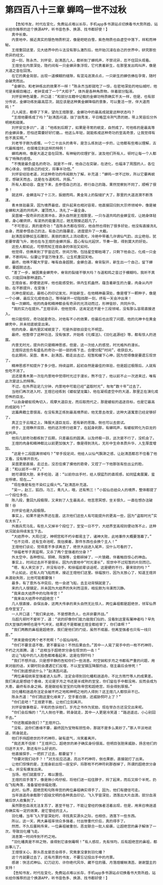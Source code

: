# 第四百八十三章 蝉鸣一世不过秋
        【告知书友，时代在变化，免费站点难以长存，手机app多书源站点切换看书大势所趋，站长给你推荐的这个换源APP，听书音色多、换源、找书都好使！】
       真中长章。
       内景地中，接近真实的银色物质积淀，像是皑皑白雪，紫色物质也自虚空中落下，祥和而神秘。
       王煊重回这里，见大结界中的斗法没有那么激烈后，他开始沉浸在自己的世界中，研究那些奇异的经文。
       这一刻，陈永杰、刘怀安、赵清菡几人，都听到了蝉鸣声，不禁诧异，忍不住回头观看。
       王煊坐在内景深处，隐约间有一只金蝉异象浮现，它代表着新生，在那里发出鸣叫声，像是大道之音在回荡。
       在它的黄金背部，出现一道模糊的缝隙，有混沌涟漪点点，一只新生的蝉仿佛在孕育，随时会破壳而出。
       “金蝉功，和老钟练出的效果不一样！”陈永杰当即就吃了一惊，在密地深处的地仙城时，他可是亲眼目睹过，老钟变成了一个“大粽子”，体外是各种角质物，伴着部分黏液。
       刘怀安神色凝重，开口道：“和部分古籍中记载的金蝉功特质确实不太一样，但是，也有部分传说，金蝉功练到最高层次，就应该是这种黄金蝉降临的景象，可以重活一世，伴大道而鸣！”
       几人闻言，都停了下来，望向王煊那里，金蝉功中的最高成就是这种状态吗？
       “王煊他要练成了吗？”赵清菡问道，拢了拢秀发，平日略显冷冽气质的她，带上笑容后分外明艳和甜美。
       刘怀安见多识广，道：“他练到后期了，如果是寻常的蜕变，自然成了。可他练的是最高等的金蝉异象，恐怕还需要好好打磨。。他这么年轻，就能练成这种奇功的至高奇景，让我觉得有些不真实啊。”
       刘老爷子颇为感慨，一个二十出头的青年，是怎么练到这一步的，让他都有些难以理解，古代最辉煌时，也很难见到这样的特例！
       蝉鸣再响，像是大道之音在回荡，有神秘的纹理扩张，波及他们所有人，顿时让每一个人都有了特殊的感悟。
       “不愧是最负盛名的奇功，就是不一样，他自己在突破，在进化，也福泽了周围的人，各位用心体会，领悟自己的经文，将事半功倍。”
       刘怀安经验老道，对这种奇功的传闻颇为了解，补充道：“蝉鸣一世不过秋，所以它要再蜕变，想破天而去，这是在与道和鸣，共振。”
       所有人都动容，盘坐下来，去参悟自己的法，修行自己的路，果然觉察到不同了，顺畅了很多！
       就这样，金蝉连叫了十三次，振翅而鸣，黄金背上的裂缝扩大了，那里的大道涟漪不断荡漾。
       青木体验最深，因为境界最低，提升起来也相对容易，他直接回归到大宗师领域中，像是被金蝉和大道的共鸣声，灌顶而入，洗礼了一遍全身。
       吴茵被一股奇异的涟漪冲击，源头自然是王煊那里，一只与道共鸣的金蝉呈现，让她身体轻颤，身心暖烘烘，有滚热的能量流过，她无限接近超凡了。
       “不可思议，真的是奇功！”连陈永杰都在惊叹，他自然也得到了很多好处，他没有直接洗礼自身，而是参悟自己的法，有自己的路要走，进度提升了一大截。
       赵清菡安静如玉石雕刻，美丽的面孔上流动霞光，冷艳中带着几许谪仙气韵，出尘绝俗，犹若要举霞飞升，她也在与王煊的金蝉共振，眉心有仙光起伏，节奏一致，得到莫大的好处。
       这些人都如此，可想而知王煊自身的体验又如何。
       他觉得，仿佛来到了宇宙边荒，世间万物，包括星空都枯竭了，只剩下他自己，化成一只金蝉，不断鸣叫，似要让宇宙万物复苏，让生机重回天地。
       最终，他唤不醒大宇宙，唯有自身超脱，金蝉合道，脊背裂开，新生出一个自己，留下蝉蜕，要超脱远去。
       “差了一步，被困黄金蝉壳中，脊背的裂缝不够大吗？与道和鸣之音过于模糊吗，我听不真切，只能回味那种道韵。”
       王煊自省，即便是这样，他也能感受到，体内生机盎然，蕴含着新生的力量，肉身从内开始，在不断提升，在变强！
       元神也是如此，最核心的印记发光，开始新生，在他精神最深处，像是埋下一颗种子，像是一个小蝉，最后又化成他自己，等待破开一切阻挡那一刻，终有一天会冲出来！
       每一次蝉鸣，他的肉身和精神都会有奇异的光流动而过，形神皆妙，共同升华。
       “我的实力在提升。”王煊讶异，但他觉得，这肯定还不是十三段领域，没有那么容易直接进入。
       他只能惊叹，奇功就是奇功，对他有不小的效果，但最后也出现了问题，他的元神卡在黄金蝉壳中，并未彻底蜕变出来。
       他的肉身，最内里区域蜕变了，可是外部依旧变化不明显。
       最终，他暂停了这种功法，没有强求，开始练《化蝶法》、《羽化返源经》等，都有惊人的进展。
       内景无时光，提升的只是精神思感，但是，这一次给人的感觉，时光格外的漫长。
       王煊将这些负有盛名的奇功一部一部的练下去，合理分配“时间”，收获巨大。
       在此期间，吴茵、青木、赵清菡，都走出去过，短暂和缓下心神，因为觉得像是要遗忘现世了。
       精神思感不知提升了多少倍，持续运转，起初自然是最佳的体验，但是超过极限后，人就有些吃不消了。
       这还是青木第一次在内景地中觉得时光过于漫长，熬不住了，他以前不止一次进来过，唯有此次是这么的特殊。
       不过，在外界驻足几分钟，内景地中可能已经“盗取时光”，匆匆“数十年”过去了。
       当他们再次进入时，王煊已经练到《蝼蚁望龙篇》，他在凝视虚空中的大道，那里正在演化成恐怖的巨龙。
       “以自身蝼蚁视角切入，观摩大道巨龙，而后取而代之，那是蝼蚁的追逐目标，也是它最高的成就吗？”
       这篇典籍立意很高，在没有真正练到最高境界前，他无意去改变，这种大道寓意已经足够好了。
       真正立于云端之上，降服大道巨龙后，若有新的思路，倒也可以去尝试。
       终于，王煊睁开双目，他的这次修行结束了，在起身刹那，有蝉鸣声，有蝼蚁转化为巨龙的龙吟声。
       他将几部奇功都练到了后期，只差最后的圆满，以及终极一跃，这次是不行了，没机会了。
       王煊的肉身和精神都比以前更加强大了，像是得到洗礼，无形中生命本质升华，人生厚度增加。
       “这是十二段圆满领域吗？”举手投足间，他给人以仙气飘渺之感，让赵清菡都忍不住看了他又看，没有移开目光。
       吴茵更是直接，走过去，没忍住摸了摸他的筋骨，又捏了一下他那张有些出尘的脸，道：“和以前不一样了。”
       她可谓很大胆，亲手检验，道：“以前你出手时，给人很猛烈的直观感，如同猛禽展翼，蛮龙呼啸，现在……”
       “现在像是有些不染红尘烟火气。”赵清菡补充道。
       “吴一，赵三，狐四，马三，青凡人，哦，还有熊三！”小狐仙总结众人的境界，整体都提了一个段位多些。
       陈八段，重回九段极限，又来到了人生最高点，他苦思冥想，坐关很久，一直在想办法破限！谷
       刘怀安也是九段极限。
       事实上，如果不是外界还在震，这次他们这些人有可能提升的更高一些，因为“盗取时光”实在太长了。
       外面兵荒马乱，有些人又掉半个段位了，至宝一日不宁，大结界至高规则便动荡不止，这种状况就会持续发生下去。
       “大结界中，大局已定，神明宫和不朽伞都易主了，诸神大败，此地事件大概要落幕了。”
       “也不见得，还有生命池呢，我估摸着，那件东西也会换个主人！”
       王煊他们谈论，觉得差不多该离去了，绝世大战进入尾声，没什么可看的了。
       “徐福老爷子真猛啊，又杀了两个至强者的分身？”
       外太空中，各种祭坛、铜碑、阵旗等，全都碎掉了，一片狼藉，伴着触目惊心的神血。
       事实上，时间过去并不是很长，因为内景地中“时光漫长”，现世中不过短暂的片刻而已。
       “嗯，有人来交涉了，并没有动手，和徐福前辈谈话呢，这是硬的不行，要来软的吗？”
       不止如此，还有人向飞船而来，接近王煊他们这里。徐福放行，因为太放心了，知道王煊并未渡劫失败，比他可能都要强！
       最多，有了意外与冲突后，他一会进飞船，去主动背锅就是了。
       来的几人很镇定，并未因为大结界的失利而沮丧，相反颇为冷漠而沉静。
       “我来自大结界中的勾陈帝宫！”
       “我来自大结界中的超绝宫！”
       几人很直接，自保出身，这两大传承的来头自然无比惊人，两位鼻祖都是超绝世，领军仙界去夺至宝了。
       一人开口道：“我们来此地，不是想欺负人，也并非要开战。”
       马超凡顿时不爱听了，道：“说的好像你们能力敌我们似的，没看到这里有屠神者吗？早先四大至强的神明也是牛气冲天，结果还不是都被王煊全都给宰了，你们谁啊？”
       “我们两教的鼻祖是超绝世，我们是他们的门徒，虽然不成器，但离至强者也只有一线只差。”
       “原来是倚仗两个老不死啊！”小狐仙咕哝。
       “你们不要言语不敬，更不要妄动！不然后果自负。”其中一人晃了晃手中的一枚不朽神符，不朽之光蒸腾，道：“这相当于超绝世分身在现世的一击！”
       这让飞船中的几人脸色都难看起来，这是在恫吓吗？
       “我们不想开战，只是想平静的告知你们一些消息。时空锏和岁月之书都有严重的问题，用来对敌的话，关键时刻会遭遇它们反噬，不以至宝镇压降服的话，宿主最后会惨死！”
       “你们到底想说什么？”赵清菡问道。
       “两位鼻祖统率至强者进入仙界，注定会得到羽化幡和逍遥舟，不比方雨竹等人的成果差。我们来此是想结个善缘，无论是岁月之书还是半成熟的至宝，你们留在手中都没用，反而会成为大患，最终有杀身之祸。若是献给有至宝的勾陈帝宫和超绝宫，将会得到厚报。”
       羽化幡和逍遥舟注定会被不朽之地和神明之地的人得到？这王煊几人都惊异不已。
       陈永杰道：“你们跑这里化缘来了，空手套白狼，还威胁恫吓上了？”
       “你们走吧！”王煊更干脆，让他们立刻离开。
       刘怀安做事稳妥，平和的告诉他们，岁月之书作为奖励，现在举办方还没交出来呢。
       “你们会后悔的！”几人倒也干脆，转身就走，其中一人更是冷笑道：“路途遥远，小心别回不去。”
       “你还敢威胁我们？”王煊开口。
       “没有，送你们善缘不要，最终因为宝物有损性命，那就不是多么美妙了。”那人平淡地说道，转身就走。
       他们手持超绝世的不朽神符，破有底气，冷笑着离开。
       “我还真不信邪！”王煊开口，超绝世的弟子确实身份很高，但明目张胆来威胁，扬言他们的归途不太平，那还有什么好说的。
       他直接探手，一把抓了过去，都要留下！
       “你要对我们动手？！”对方反应迅速，亮出不朽神符，倒也果断，直接就打了出来。
       让他们惊悚的是，王煊身前出现一座宝炉，将那枚不朽神符刹那吞掉了，所谓的超绝世分身一击，并没有爆发出来。
       当场，他们就震惊了，难以置信。
       王煊的双手落下，像是揪小鸡仔般，将他们逐一掐住脖子，拎了起来，而后又摔个半死，扔在飞船角落，准备留给徐福处理。
       此时，仙界，超绝宫和勾陈帝宫的两位鼻祖确实得手了，因为，他们有捷径可走。
       当年逍遥舟承载那个超级文明的各种真血印记，飞入宇宙深处，洒落出大片血滴，部分血液被后世人收集到了。
       虽然那些血液无法复苏了，甚至干枯了，不能让曾经的强者活着出现，但是，用来召唤逍遥舟确实有一定的效果，是它曾经的主人。
       羽化幡，当年飞入宇宙深处时，寻找真实源头之际，也相仿，洒落下一些东西。
       所以，这一天，两大鼻祖率领众多强者，付出惨重代价后，真的得手了。
       然而，不久后噩耗传来，一位鼻祖被重创，恶龙联合一批人偷袭，让超绝宫的鼻子解体了一次，导致羽化幡飞走。
       消息第一时间传到不朽之地。
       “羽化幡真是不祥之物，谁得到它谁倒霉啊！”有人感叹，先有恒均，后有超绝宫的鼻祖，都出事儿了。
       王煊很关心，那头恶龙是否会得手，究竟拿没拿到羽化幡？
       这个月就要过去了，还有月票的书友，不要忘记投出手中的月票。
       感谢：快活式神仙、幻刀迎刃、许你绝代风华、藏不住的骚、月落煊暖映清菡，谢谢盟主的支持！
       【告知书友，时代在变化，免费站点难以长存，手机app多书源站点切换看书大势所趋，站长给你推荐的这个换源APP，听书音色多、换源、找书都好使！】